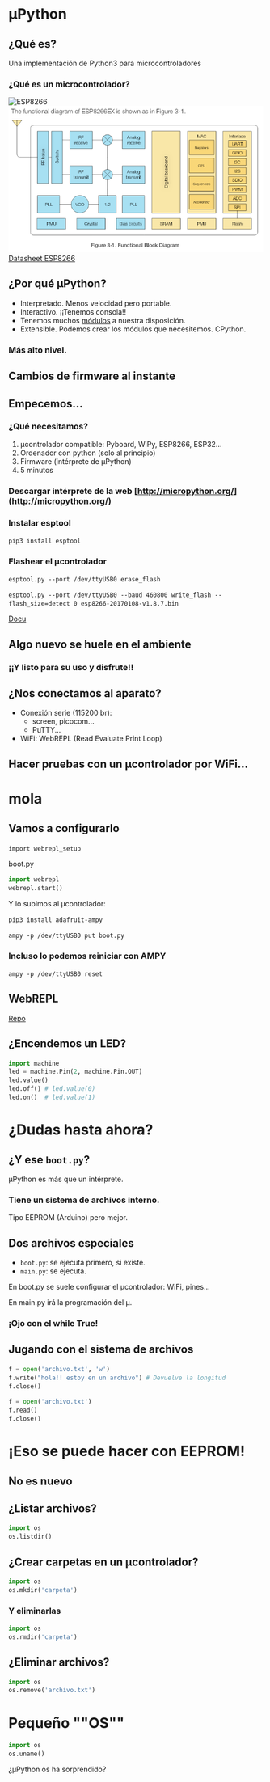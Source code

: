 # µPython <!-- .element: style="margin-top:3em" -->
<!-- .slide: data-background="https://upload.wikimedia.org/wikipedia/commons/thumb/4/4e/Micropython-logo.svg/2000px-Micropython-logo.svg.png" data-background-size="30%" data-background-position="top" -->


## ¿Qué es?
Una implementación de Python3 para microcontroladores <!-- .element: class="fragment" data-fragment-index="1" -->

### ¿Qué es un microcontrolador? <!-- .element: class="fragment" data-fragment-index="2" -->
![ESP8266](http://images.carptum.com.s3.amazonaws.com/23951/bcbff267d3de385d46a44daefd3c85ebbdf24c39/size_600x.jpg) <!-- .element: class="fragment" data-fragment-index="3" height="40%" width="40%" -->
![Diagrama de bloques ESP8266](img/esp8266_block_diagram.png) <!-- .element: class="fragment" data-fragment-index="4" height="40%" width="40%" -->
[Datasheet ESP8266](https://www.espressif.com/sites/default/files/documentation/0a-esp8266ex_datasheet_en.pdf)
<!-- .element: class="fragment" data-fragment-index="4" -->



## ¿Por qué µPython?
 * Interpretado. Menos velocidad pero portable. 
 * Interactivo. ¡¡Tenemos consola!! 
 * Tenemos muchos [módulos](https://docs.micropython.org/en/latest/library/index.html#python-standard-libraries-and-micro-libraries) a nuestra disposición. 
 * Extensible. Podemos crear los módulos que necesitemos. CPython. 
### Más alto nivel. <!-- .element: class="fragment" data-fragment-index="5" -->


## Cambios de firmware al instante



## Empecemos...


### ¿Qué necesitamos?
 1. µcontrolador compatible: Pyboard, WiPy, ESP8266, ESP32...
 2. Ordenador con python (solo al principio)
 3. Firmware (intérprete de µPython)
 4. 5 minutos


### Descargar intérprete de la web [http://micropython.org/](http://micropython.org/)
<!-- .slide: data-background="img/download_micropython.png" data-background-position="top" data-background-opacity="0.4" -->


### Instalar esptool
<!-- .slide: data-background="img/installing_esptool.png" data-background-position="top" data-background-opacity="0.1" -->
`pip3 install esptool`


### Flashear el µcontrolador
<!-- .slide: data-background="img/flashing_esp8266.png" data-background-position="top" data-background-opacity="0.1" -->
`esptool.py --port /dev/ttyUSB0 erase_flash`

`esptool.py --port /dev/ttyUSB0 --baud 460800 write_flash --flash_size=detect 0 esp8266-20170108-v1.8.7.bin`

[Docu](http://docs.micropython.org/en/latest/esp8266/tutorial/intro.html#deploying-the-firmware)


## Algo nuevo se huele en el ambiente
<!-- .slide: data-background="img/new_wifi.jpg" data-background-position="top" data-background-opacity="0.2" -->
### ¡¡Y listo para su uso y disfrute!!



## ¿Nos conectamos al aparato?
 * Conexión serie (115200 br):
    * screen, picocom...
    * PuTTY...
 * WiFi: WebREPL (Read Evaluate Print Loop)


## Hacer pruebas con un µcontrolador por WiFi...
# mola <!-- .element: class="fragment" data-fragment-index="1" -->


## Vamos a configurarlo
<!-- .slide: data-background="img/configure_webrepl.png" data-background-position="top left" data-background-opacity="0.2" -->
`import webrepl_setup`

boot.py
```python
import webrepl
webrepl.start()
```

Y lo subimos al µcontrolador:

`pip3 install adafruit-ampy`

`ampy -p /dev/ttyUSB0 put boot.py`


### Incluso lo podemos reiniciar con AMPY
`ampy -p /dev/ttyUSB0 reset`



## WebREPL
<!-- .slide: data-background="img/webrepl.png" data-background-position="top left" data-background-opacity="0.3" -->
[Repo](https://github.com/micropython/webrepl)



## ¿Encendemos un LED?
<!-- .slide: data-background="img/led_builtin.jpg" data-background-position="bottom right" data-background-opacity="0.3" -->
```python
import machine
led = machine.Pin(2, machine.Pin.OUT)
led.value()
led.off() # led.value(0)
led.on()  # led.value(1)
```



# ¿Dudas hasta ahora?
<!-- .slide: data-background="img/questions.jpg" data-background-opacity="0.5" -->



## ¿Y ese `boot.py`?
µPython es más que un intérprete.

### Tiene un sistema de archivos interno. <!-- .element: class="fragment" data-fragment-index="1" -->
Tipo EEPROM (Arduino) pero mejor. <!-- .element: class="fragment" data-fragment-index="2" -->


## Dos archivos especiales
 * `boot.py`: se ejecuta primero, si existe.
 * `main.py`: se ejecuta.

En boot.py se suele configurar el µcontrolador: WiFi, pines... <!-- .element: class="fragment" data-fragment-index="1" -->

En main.py irá la programación del µ. <!-- .element: class="fragment" data-fragment-index="2" -->

### ¡Ojo con el while True! <!-- .element: class="fragment" data-fragment-index="3" -->


## Jugando con el sistema de archivos
```python
f = open('archivo.txt', 'w')
f.write("hola!! estoy en un archivo") # Devuelve la longitud
f.close()
```

```python
f = open('archivo.txt')
f.read()
f.close()
``` 
<!-- .element: class="fragment" data-fragment-index="1" -->


# ¡Eso se puede hacer con EEPROM!
## No es nuevo


## ¿Listar archivos?
```python
import os
os.listdir()
```


## ¿Crear carpetas en un µcontrolador?
```python
import os
os.mkdir('carpeta')
```
### Y eliminarlas <!-- .element: class="fragment" data-fragment-index="1" -->
```python
import os
os.rmdir('carpeta')
```
<!-- .element: class="fragment" data-fragment-index="1" -->


## ¿Eliminar archivos?
```python
import os
os.remove('archivo.txt')
```


# Pequeño ""OS""
```python
import os
os.uname()
```
<!-- .element: class="fragment" data-fragment-index="1" -->
¿µPython os ha sorprendido? <!-- .element: class="fragment" data-fragment-index="2" -->